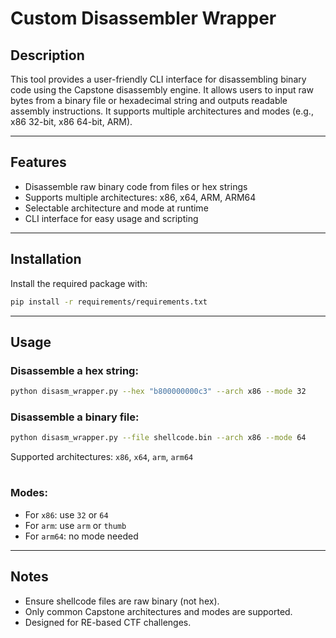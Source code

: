 # Custom Disassembler Wrapper

## Description
This tool provides a user-friendly CLI interface for disassembling binary code using the Capstone disassembly engine. It allows users to input raw bytes from a binary file or hexadecimal string and outputs readable assembly instructions. It supports multiple architectures and modes (e.g., x86 32-bit, x86 64-bit, ARM).

---

## Features
- Disassemble raw binary code from files or hex strings
- Supports multiple architectures: x86, x64, ARM, ARM64
- Selectable architecture and mode at runtime
- CLI interface for easy usage and scripting

---

## Installation

Install the required package with:

```bash
pip install -r requirements/requirements.txt
```

---

## Usage

### Disassemble a hex string:
```bash
python disasm_wrapper.py --hex "b800000000c3" --arch x86 --mode 32
```

### Disassemble a binary file:
```bash
python disasm_wrapper.py --file shellcode.bin --arch x86 --mode 64
```

Supported architectures: `x86`, `x64`, `arm`, `arm64`  
#
### Modes:  
- For `x86`: use `32` or `64`  
- For `arm`: use `arm` or `thumb`  
- For `arm64`: no mode needed

---

## Notes

- Ensure shellcode files are raw binary (not hex).
- Only common Capstone architectures and modes are supported.
- Designed for RE-based CTF challenges.
